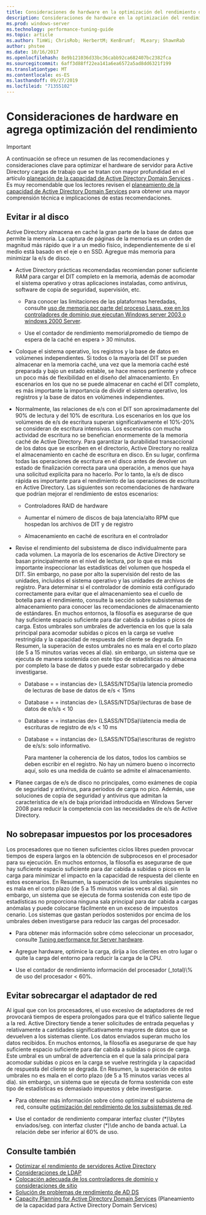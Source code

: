 ```yaml
---
title: Consideraciones de hardware en la optimización del rendimiento de AD
description: Consideraciones de hardware en la optimización del rendimiento de AD
ms.prod: windows-server
ms.technology: performance-tuning-guide
ms.topic: article
ms.author: TimWi; ChrisRob; HerbertM; KenBrumf;  MLeary; ShawnRab
author: phstee
ms.date: 10/16/2017
ms.openlocfilehash: 8e9b121036d33bc36cabb92ca682407bc2382fca
ms.sourcegitcommit: 6aff3d88ff22ea141a6ea6572a5ad8dd6321f199
ms.translationtype: MT
ms.contentlocale: es-ES
ms.lasthandoff: 09/27/2019
ms.locfileid: "71355102"
---
```

# <a name="hardware-considerations-in-adds-performance-tuning"></a>Consideraciones de hardware en agrega optimización del rendimiento 

>[!Important]
> A continuación se ofrece un resumen de las recomendaciones y consideraciones clave para optimizar el hardware de servidor para Active Directory cargas de trabajo que se tratan con mayor profundidad en el artículo [planeación de la capacidad de Active Directory Domain Services](https://go.microsoft.com/fwlink/?LinkId=324566) . Es muy recomendable que los lectores revisen el [planeamiento de la capacidad de Active Directory Domain Services](https://go.microsoft.com/fwlink/?LinkId=324566) para obtener una mayor comprensión técnica e implicaciones de estas recomendaciones.

## <a name="avoid-going-to-disk"></a>Evitar ir al disco

Active Directory almacena en caché la gran parte de la base de datos que permite la memoria. La captura de páginas de la memoria es un orden de magnitud más rápido que ir a un medio físico, independientemente de si el medio está basado en el eje o en SSD. Agregue más memoria para minimizar la e/s de disco.

-   Active Directory prácticas recomendadas recomiendan poner suficiente RAM para cargar el DIT completo en la memoria, además de acomodar el sistema operativo y otras aplicaciones instaladas, como antivirus, software de copia de seguridad, supervisión, etc.

    -   Para conocer las limitaciones de las plataformas heredadas, consulte [uso de memoria por parte del proceso Lsass. exe en los controladores de dominio que ejecutan Windows server 2003 o windows 2000 Server](https://support.microsoft.com/kb/308356).

    -   Use el contador de rendimiento memoria\\promedio de tiempo de espera de la caché en espera &gt; 30 minutos.

-   Coloque el sistema operativo, los registros y la base de datos en volúmenes independientes. Si todos o la mayoría del DIT se pueden almacenar en la memoria caché, una vez que la memoria caché esté preparada y bajo un estado estable, se hace menos pertinente y ofrece un poco más de flexibilidad en el diseño del almacenamiento. En escenarios en los que no se puede almacenar en caché el DIT completo, es más importante la importancia de dividir el sistema operativo, los registros y la base de datos en volúmenes independientes.

-   Normalmente, las relaciones de e/s con el DIT son aproximadamente del 90% de lectura y del 10% de escritura. Los escenarios en los que los volúmenes de e/s de escritura superan significativamente el 10%-20% se consideran de escritura intensivas. Los escenarios con mucha actividad de escritura no se benefician enormemente de la memoria caché de Active Directory. Para garantizar la durabilidad transaccional de los datos que se escriben en el directorio, Active Directory no realiza el almacenamiento en caché de escritura en disco. En su lugar, confirma todas las operaciones de escritura en el disco antes de devolver un estado de finalización correcta para una operación, a menos que haya una solicitud explícita para no hacerlo. Por lo tanto, la e/s de disco rápida es importante para el rendimiento de las operaciones de escritura en Active Directory. Las siguientes son recomendaciones de hardware que podrían mejorar el rendimiento de estos escenarios:

    -   Controladores RAID de hardware

    -   Aumentar el número de discos de baja latencia/alto RPM que hospedan los archivos de DIT y de registro

    -   Almacenamiento en caché de escritura en el controlador

-   Revise el rendimiento del subsistema de disco individualmente para cada volumen. La mayoría de los escenarios de Active Directory se basan principalmente en el nivel de lectura, por lo que es más importante inspeccionar las estadísticas del volumen que hospeda el DIT. Sin embargo, no pase por alto la supervisión del resto de las unidades, incluidos el sistema operativo y las unidades de archivos de registro. Para determinar si el controlador de dominio está configurado correctamente para evitar que el almacenamiento sea el cuello de botella para el rendimiento, consulte la sección sobre subsistemas de almacenamiento para conocer las recomendaciones de almacenamiento de estándares. En muchos entornos, la filosofía es asegurarse de que hay suficiente espacio suficiente para dar cabida a subidas o picos de carga. Estos umbrales son umbrales de advertencia en los que la sala principal para acomodar subidas o picos en la carga se vuelve restringida y la capacidad de respuesta del cliente se degrada. En Resumen, la superación de estos umbrales no es mala en el corto plazo (de 5 a 15 minutos varias veces al día). sin embargo, un sistema que se ejecuta de manera sostenida con este tipo de estadísticas no almacena por completo la base de datos y puede estar sobrecargado y debe investigarse.

    -   Database = = instancias de&gt; (LSASS/NTDSa)\\la latencia promedio de lecturas de base de datos de e/s &lt; 15ms

    -   Database = = instancias de&gt; (LSASS/NTDSa)\\lecturas de base de datos de e/s/s &lt; 10

    -   Database = = instancias de&gt; (LSASS/NTDSa)\\latencia media de escrituras de registro de e/s &lt; 10 ms

    -   Database = = instancias de&gt; (LSASS/NTDSa)\\escrituras de registro de e/s/s: solo informativo.

        Para mantener la coherencia de los datos, todos los cambios se deben escribir en el registro. No hay un número bueno o incorrecto aquí, solo es una medida de cuánto se admite el almacenamiento.

-   Planee cargas de e/s de disco no principales, como exámenes de copia de seguridad y antivirus, para períodos de carga no pico. Además, use soluciones de copia de seguridad y antivirus que admitan la característica de e/s de baja prioridad introducida en Windows Server 2008 para reducir la competencia con las necesidades de e/s de Active Directory.

## <a name="dont-over-tax-the-processors"></a>No sobrepasar impuestos por los procesadores

Los procesadores que no tienen suficientes ciclos libres pueden provocar tiempos de espera largos en la obtención de subprocesos en el procesador para su ejecución. En muchos entornos, la filosofía es asegurarse de que hay suficiente espacio suficiente para dar cabida a subidas o picos en la carga para minimizar el impacto en la capacidad de respuesta del cliente en estos escenarios. En Resumen, la superación de los umbrales siguientes no es mala en el corto plazo (de 5 a 15 minutos varias veces al día). sin embargo, un sistema que se ejecuta de forma sostenida con este tipo de estadísticas no proporciona ninguna sala principal para dar cabida a cargas anómalas y puede colocarse fácilmente en un exceso de impuestos cenario. Los sistemas que gastan períodos sostenidos por encima de los umbrales deben investigarse para reducir las cargas del procesador.

-   Para obtener más información sobre cómo seleccionar un procesador, consulte [Tuning performance for Server hardware](../../hardware/index.md).

-   Agregue hardware, optimice la carga, dirija a los clientes en otro lugar o quite la carga del entorno para reducir la carga de la CPU.

-   Use el contador de rendimiento información del procesador (\_total)\\% de uso del procesador &lt; 60%.

## <a name="avoid-overloading-the-network-adapter"></a>Evitar sobrecargar el adaptador de red

Al igual que con los procesadores, el uso excesivo de adaptadores de red provocará tiempos de espera prolongados para que el tráfico saliente llegue a la red. Active Directory tiende a tener solicitudes de entrada pequeñas y relativamente a cantidades significativamente mayores de datos que se devuelven a los sistemas cliente. Los datos enviados superan mucho los datos recibidos. En muchos entornos, la filosofía es asegurarse de que hay suficiente espacio suficiente para dar cabida a subidas o picos de carga. Este umbral es un umbral de advertencia en el que la sala principal para acomodar subidas o picos en la carga se vuelve restringida y la capacidad de respuesta del cliente se degrada. En Resumen, la superación de estos umbrales no es mala en el corto plazo (de 5 a 15 minutos varias veces al día). sin embargo, un sistema que se ejecuta de forma sostenida con este tipo de estadísticas es demasiado impuestos y debe investigarse.

-   Para obtener más información sobre cómo optimizar el subsistema de red, consulte [optimización del rendimiento de los subsistemas de red](../../../../networking/technologies/network-subsystem/net-sub-performance-top.md).

-   Use el contador de rendimiento comparar interfaz cluster (\*)\\bytes enviados/seg. con interfaz cluster (\*)\\de ancho de banda actual. La relación debe ser inferior al 60% de uso.

## <a name="see-also"></a>Consulte también
- [Optimizar el rendimiento de servidores Active Directory](index.md)
- [Consideraciones de LDAP](ldap-considerations.md)
- [Colocación adecuada de los controladores de dominio y consideraciones de sitio](site-definition-considerations.md)
- [Solución de problemas de rendimiento de AD DS](troubleshoot.md) 
- [Capacity Planning for Active Directory Domain Services](https://go.microsoft.com/fwlink/?LinkId=324566) (Planeamiento de la capacidad para Active Directory Domain Services)